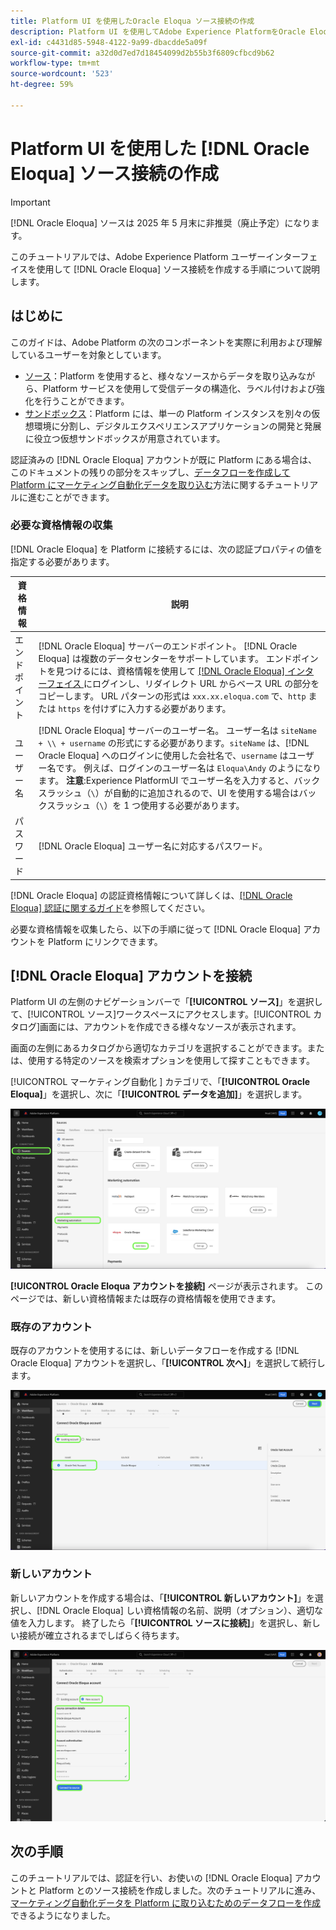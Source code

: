 ```yaml
---
title: Platform UI を使用したOracle Eloqua ソース接続の作成
description: Platform UI を使用してAdobe Experience PlatformをOracle Eloqua に接続する方法を説明します。
exl-id: c4431d85-5948-4122-9a99-dbacdde5a09f
source-git-commit: a32d0d7ed7d18454099d2b55b3f6809cfbcd9b62
workflow-type: tm+mt
source-wordcount: '523'
ht-degree: 59%

---
```


# Platform UI を使用した [!DNL Oracle Eloqua] ソース接続の作成

>[!IMPORTANT]
>
>[!DNL Oracle Eloqua] ソースは 2025 年 5 月末に非推奨（廃止予定）になります。

このチュートリアルでは、Adobe Experience Platform ユーザーインターフェイスを使用して [!DNL Oracle Eloqua] ソース接続を作成する手順について説明します。

## はじめに

このガイドは、Adobe Platform の次のコンポーネントを実際に利用および理解しているユーザーを対象としています。

* [ソース](../../../../home.md)：Platform を使用すると、様々なソースからデータを取り込みながら、Platform サービスを使用して受信データの構造化、ラベル付けおよび強化を行うことができます。
* [サンドボックス](../../../../../sandboxes/home.md)：Platform には、単一の Platform インスタンスを別々の仮想環境に分割し、デジタルエクスペリエンスアプリケーションの開発と発展に役立つ仮想サンドボックスが用意されています。

認証済みの [!DNL Oracle Eloqua] アカウントが既に Platform にある場合は、このドキュメントの残りの部分をスキップし、[データフローを作成して Platform にマーケティング自動化データを取り込む](../../dataflow/marketing-automation.md)方法に関するチュートリアルに進むことができます。

### 必要な資格情報の収集

[!DNL Oracle Eloqua] を Platform に接続するには、次の認証プロパティの値を指定する必要があります。

| 資格情報 | 説明 |
| --- | --- |
| エンドポイント | [!DNL Oracle Eloqua] サーバーのエンドポイント。 [!DNL Oracle Eloqua] は複数のデータセンターをサポートしています。 エンドポイントを見つけるには、資格情報を使用して [[!DNL Oracle Eloqua]  インターフェイス ](https://login.eloqua.com) にログインし、リダイレクト URL からベース URL の部分をコピーします。 URL パターンの形式は `xxx.xx.eloqua.com` で、`http` または `https` を付けずに入力する必要があります。 |
| ユーザー名 | [!DNL Oracle Eloqua] サーバーのユーザー名。 ユーザー名は `siteName + \\ + username` の形式にする必要があります。`siteName` は、[!DNL Oracle Eloqua] へのログインに使用した会社名で、`username` はユーザー名です。 例えば、ログインのユーザー名は `Eloqua\Andy` のようになります。 **注意**:Experience PlatformUI でユーザー名を入力すると、バックスラッシュ（`\`）が自動的に追加されるので、UI を使用する場合はバックスラッシュ（`\`）を 1 つ使用する必要があります。 |
| パスワード | [!DNL Oracle Eloqua] ユーザー名に対応するパスワード。 |

[!DNL Oracle Eloqua] の認証資格情報について詳しくは、[[!DNL Oracle Eloqua] 認証に関するガイド](https://docs.oracle.com/en/cloud/saas/marketing/eloqua-rest-api/Authentication_Basic.html)を参照してください。

必要な資格情報を収集したら、以下の手順に従って [!DNL Oracle Eloqua] アカウントを Platform にリンクできます。

## [!DNL Oracle Eloqua] アカウントを接続

Platform UI の左側のナビゲーションバーで「**[!UICONTROL ソース]**」を選択して、[!UICONTROL ソース]ワークスペースにアクセスします。[!UICONTROL カタログ]画面には、アカウントを作成できる様々なソースが表示されます。

画面の左側にあるカタログから適切なカテゴリを選択することができます。または、使用する特定のソースを検索オプションを使用して探すこともできます。

[!UICONTROL  マーケティング自動化 ] カテゴリで、「**[!UICONTROL Oracle Eloqua]**」を選択し、次に「**[!UICONTROL データを追加]**」を選択します。

![カタログ](../../../../images/tutorials/create/oracle-eloqua/catalog.png)

**[!UICONTROL Oracle Eloqua アカウントを接続]** ページが表示されます。 このページでは、新しい資格情報または既存の資格情報を使用できます。

### 既存のアカウント

既存のアカウントを使用するには、新しいデータフローを作成する [!DNL Oracle Eloqua] アカウントを選択し、「**[!UICONTROL 次へ]**」を選択して続行します。

![既存](../../../../images/tutorials/create/oracle-eloqua/existing.png)

### 新しいアカウント

新しいアカウントを作成する場合は、「**[!UICONTROL 新しいアカウント]**」を選択し、[!DNL Oracle Eloqua] しい資格情報の名前、説明（オプション）、適切な値を入力します。 終了したら「**[!UICONTROL ソースに接続]**」を選択し、新しい接続が確立されるまでしばらく待ちます。

![新規](../../../../images/tutorials/create/oracle-eloqua/new.png)

## 次の手順

このチュートリアルでは、認証を行い、お使いの [!DNL Oracle Eloqua] アカウントと Platform とのソース接続を作成しました。次のチュートリアルに進み、[マーケティング自動化データを Platform に取り込むためのデータフローを作成](../../dataflow/marketing-automation.md)できるようになりました。
